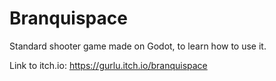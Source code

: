 # Branquispace

Standard shooter game made on Godot, to learn how to use it.

Link to itch.io:
https://gurlu.itch.io/branquispace